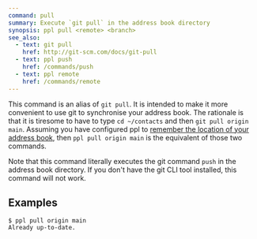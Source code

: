 ```yaml
---
command: pull
summary: Execute `git pull` in the address book directory
synopsis: ppl pull <remote> <branch>
see_also:
  - text: git pull
    href: http://git-scm.com/docs/git-pull
  - text: ppl push
    href: /commands/push
  - text: ppl remote
    href: /commands/remote
---
```


This command is an alias of `git pull`. It is intended to make it more
convenient to use git to synchronise your address book. The rationale is that it
is tiresome to have to type `cd ~/contacts` and then `git pull origin main`.
Assuming you have configured ppl to [remember the location of your address
book](/documentation/configuration/address_book), then `ppl pull origin main`
is the equivalent of those two commands.

Note that this command literally executes the git command `push` in the address
book directory. If you don't have the git CLI tool installed, this command will
not work.

## Examples

    $ ppl pull origin main
    Already up-to-date.


